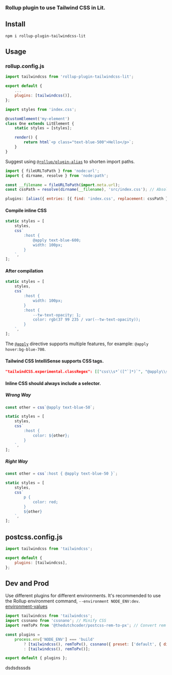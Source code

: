 ### Rollup plugin to use Tailwind CSS in Lit.

## Install

```console
npm i rollup-plugin-tailwindcss-lit
```

## Usage

### rollup.config.js

```js
import tailwindcss from 'rollup-plugin-tailwindcss-lit';

export default {
    ...
    plugins: [tailwindcss()],
};
```

```js
import styles from 'index.css';

@customElement('my-element')
class One extends LitElement {
    static styles = [styles];

    render() {
        return html`<p class="text-blue-500">Hello</p>`;
    }
}
```

Suggest using [`@rollup/plugin-alias`](https://github.com/rollup/plugins/tree/master/packages/alias#readme) to shorten import paths.

```js
import { fileURLToPath } from 'node:url';
import { dirname, resolve } from 'node:path';

const __filename = fileURLToPath(import.meta.url);
const cssPath = resolve(dirname(__filename), 'src/index.css'); // Absolute path

plugins: [alias({ entries: [{ find: 'index.css', replacement: cssPath }] }), ...];
```

#### Compile inline CSS

```js
static styles = [
    styles,
    css`
        :host {
            @apply text-blue-600;
            width: 100px;
        }
    `,
];
```

#### After compilation

```js
static styles = [
    styles,
    css`
        :host {
            width: 100px;
        }
        :host {
            --tw-text-opacity: 1;
            color: rgb(37 99 235 / var(--tw-text-opacity));
        }
    `,
];
```

The [`@apply`](https://tailwindcss.com/docs/functions-and-directives#apply) directive supports multiple features, for example: `@apply hover:bg-blue-700`.

#### Tailwind CSS IntelliSense supports CSS tags.

```json
"tailwindCSS.experimental.classRegex": [["css\\s*`([^`]*)`", "@apply\\s+([^;\\n]+?)(?:;|\\n)"]],
```

#### Inline CSS should always include a selector.

##### Wrong Way

```js
const other = css`@apply text-blue-50`;

static styles = [
    styles,
    css`
        :host {
            color: ${other};
        }
    `,
];
```

##### Right Way

```js
const other = css`:host { @apply text-blue-50 }`;

static styles = [
    styles,
    css`
        p {
            color: red;
        }
        ${other}
    `,
];
```

## postcss.config.js

```js
import tailwindcss from 'tailwindcss';

export default {
    plugins: [tailwindcss],
};
```

## Dev and Prod

Use different plugins for different environments. It's recommended to use the Rollup environment command, `--environment NODE_ENV:dev`.
[environment-values](https://rollupjs.org/command-line-interface/#environment-values)

```js
import tailwindcss from 'tailwindcss';
import cssnano from 'cssnano'; // Minify CSS
import remToPx from '@thedutchcoder/postcss-rem-to-px'; // Convert rem units to px

const plugins =
    process.env['NODE_ENV'] === 'build'
        ? [tailwindcss(), remToPx(), cssnano({ preset: ['default', { discardComments: { removeAll: true } }] })]
        : [tailwindcss(), remToPx()];

export default { plugins };
```

dsdsdsssds
